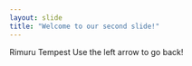 ```yaml
---
layout: slide
title: "Welcome to our second slide!"
---
```

Rimuru Tempest
Use the left arrow to go back!
